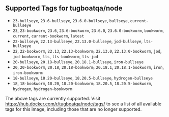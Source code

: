 ## Supported Tags for tugboatqa/node

* `23-bullseye`, `23.6-bullseye`, `23.6.0-bullseye`, `bullseye`, `current-bullseye`
* `23`, `23-bookworm`, `23.6`, `23.6-bookworm`, `23.6.0`, `23.6.0-bookworm`, `bookworm`, `current`, `current-bookworm`, `latest`
* `22-bullseye`, `22.13-bullseye`, `22.13.0-bullseye`, `jod-bullseye`, `lts-bullseye`
* `22`, `22-bookworm`, `22.13`, `22.13-bookworm`, `22.13.0`, `22.13.0-bookworm`, `jod`, `jod-bookworm`, `lts`, `lts-bookworm`, `lts-jod`
* `20-bullseye`, `20.18-bullseye`, `20.18.1-bullseye`, `iron-bullseye`
* `20`, `20-bookworm`, `20.18`, `20.18-bookworm`, `20.18.1`, `20.18.1-bookworm`, `iron`, `iron-bookworm`
* `18-bullseye`, `18.20-bullseye`, `18.20.5-bullseye`, `hydrogen-bullseye`
* `18`, `18-bookworm`, `18.20`, `18.20-bookworm`, `18.20.5`, `18.20.5-bookworm`, `hydrogen`, `hydrogen-bookworm`

The above tags are currently supported. Visit https://hub.docker.com/r/tugboatqa/node/tags/ to see a list of all available tags for this image, including those that are no longer supported.
